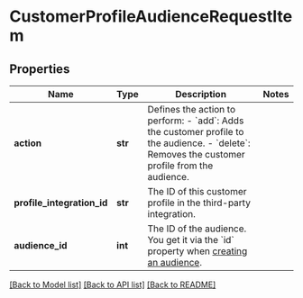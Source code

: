 # CustomerProfileAudienceRequestItem

## Properties
Name | Type | Description | Notes
------------ | ------------- | ------------- | -------------
**action** | **str** | Defines the action to perform: - &#x60;add&#x60;: Adds the customer profile to the audience. - &#x60;delete&#x60;: Removes the customer profile from the audience.  | 
**profile_integration_id** | **str** | The ID of this customer profile in the third-party integration. | 
**audience_id** | **int** | The ID of the audience. You get it via the &#x60;id&#x60; property when [creating an audience](#operation/createAudienceV2). | 

[[Back to Model list]](../README.md#documentation-for-models) [[Back to API list]](../README.md#documentation-for-api-endpoints) [[Back to README]](../README.md)


